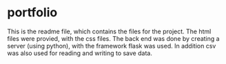 # portfolio
This is the readme file, which contains the files for the project.
The html files were provied, with the css files.  The back end was done by creating a 
server (using python), with the framework flask was used.  In addition csv was also
used for reading and writing to  save data.
